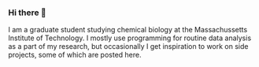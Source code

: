 ### Hi there 👋
I am a graduate student studying chemical biology at the Massachussetts Institute of Technology. I mostly use programming for routine data analysis as a part of my research, but occasionally I get inspiration to work on side projects, some of which are posted here.
